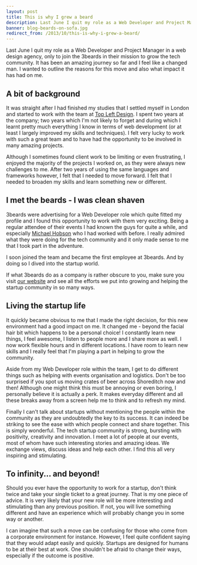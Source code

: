 ```yaml
---
layout: post
title: This is why I grew a beard
description: Last June I quit my role as a Web Developer and Project Manager in a web design agency, only to join the 3beards in their mission to grow the tech community. It has been an amazing journey so far and I feel like a changed man. I wanted to outline the reasons for this move and also what impact it has had on me.
banner: blog-beards-on-sofa.jpg
redirect_from: /2013/10/this-is-why-i-grew-a-beard/
---
```


Last June I quit my role as a Web Developer and Project Manager in a web design agency, only to join the 3beards in their mission to grow the tech community. It has been an amazing journey so far and I feel like a changed man. I wanted to outline the reasons for this move and also what impact it has had on me.

## A bit of background

It was straight after I had finished my studies that I settled myself in London and started to work with the team at <a href="//topleftdesign.com" target="_blank">Top Left Design</a>. I spent two years at the company; two years which I'm not likely to forget and during which I learnt pretty much everything I know in terms of web development (or at least I largely improved my skills and techniques). I felt very lucky to work with such a great team and to have had the opportunity to be involved in many amazing projects.

Although I sometimes found client work to be limiting or even frustrating, I enjoyed the majority of the projects I worked on, as they were always new challenges to me. After two years of using the same languages and frameworks however, I felt that I needed to move forward. I felt that I needed to broaden my skills and learn something new or different.

## I met the beards - I was clean shaven

3beards were advertising for a Web Developer role which quite fitted my profile and I found this opportunity to work with them very exciting. Being a regular attendee of their events I had known the guys for quite a while, and especially <a href="//twitter.com/imhobson" target="_blank">Michael Hobson</a> who I had worked with before. I really admired what they were doing for the tech community and it only made sense to me that I took part in the adventure.

I soon joined the team and became the first employee at 3beards. And by doing so I dived into the startup world.

If what 3beards do as a company is rather obscure to you, make sure you visit <a href="//3-beards.com" target="_blank">our website</a> and see all the efforts we put into growing and helping the startup community in so many ways.

## Living the startup life

It quickly became obvious to me that I made the right decision, for this new environment had a good impact on me. It changed me - beyond the facial hair bit which happens to be a personal choice! I constantly learn new things, I feel awesome, I listen to people more and I share more as well. I now work flexible hours and in different locations. I have room to learn new skills and I really feel that I'm playing a part in helping to grow the community.

Aside from my Web Developer role within the team, I get to do different things such as helping with events organisation and logistics. Don't be too surprised if you spot us moving crates of beer across Shoreditch now and then! Although one might think this must be annoying or even boring, I personally believe it is actually a perk. It makes everyday different and all these breaks away from a screen help me to think and to refresh my mind.

Finally I can't talk about startups without mentioning the people within the community as they are undoubtedly the key to its success. It can indeed be striking to see the ease with which people connect and share together. This is simply wonderful. The tech startup community is strong, bursting with positivity, creativity and innovation. I meet a lot of people at our events, most of whom have such interesting stories and amazing ideas. We exchange views, discuss ideas and help each other. I find this all very inspiring and stimulating.

## To infinity... and beyond!

Should you ever have the opportunity to work for a startup, don't think twice and take your single ticket to a great journey. That is my one piece of advice. It is very likely that your new role will be more interesting and stimulating than any previous position. If not, you will live something different and have an experience which will probably change you in some way or another.

I can imagine that such a move can be confusing for those who come from a corporate environment for instance. However, I feel quite confident saying that they would adapt easily and quickly. Startups are designed for humans to be at their best at work. One shouldn't be afraid to change their ways, especially if the outcome is positive.
